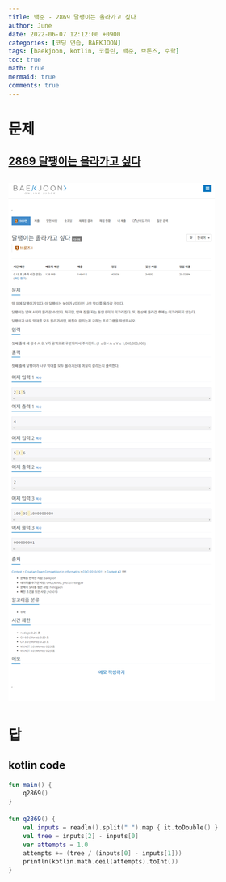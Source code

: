 ```yaml
---
title: 백준 - 2869 달팽이는 올라가고 싶다
author: June
date: 2022-06-07 12:12:00 +0900
categories: [코딩 연습, BAEKJOON]
tags: [baekjoon, kotlin, 코틀린, 백준, 브론즈, 수학]
toc: true
math: true
mermaid: true
comments: true
---
```

# 문제
## [2869 달팽이는 올라가고 싶다](https://www.acmicpc.net/problem/2869)
## ![screencapture](/posts/coding-practice/baekjoon/screencapture-acmicpc-net-problem-2869.png)

# 답
## kotlin code
```kotlin
fun main() {
    q2869()
}

fun q2869() {
    val inputs = readln().split(" ").map { it.toDouble() }
    val tree = inputs[2] - inputs[0]
    var attempts = 1.0
    attempts += (tree / (inputs[0] - inputs[1]))
    println(kotlin.math.ceil(attempts).toInt())
}
```
